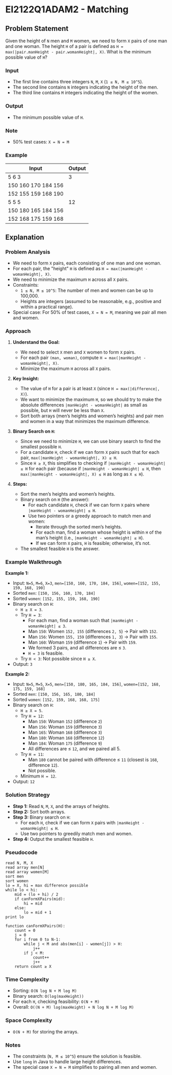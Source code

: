 # EI2122Q1ADAM2 - Matching

## Problem Statement

Given the height of `N` men and `M` women, we need to form `X` pairs of one man and one woman. The height `H` of a pair is defined as `H = max(|pair.manHeight - pair.womanHeight|, X)`. What is the minimum possible value of `H`?

### Input
- The first line contains three integers `N`, `M`, `X` (`1 ≤ N, M ≤ 10^5`).
- The second line contains `N` integers indicating the height of the men.
- The third line contains `M` integers indicating the height of the women.

### Output
- The minimum possible value of `H`.

### Note
- 50% test cases: `X = N = M`

### Example
| Input                 | Output |
|-----------------------|--------|
| 5 6 3                 | 3      |
| 150 160 170 184 156   |        |
| 152 155 159 168 190   |        |
| 5 5 5                 | 12     |
| 150 180 165 184 156   |        |
| 152 168 175 159 168   |        |

## Explanation

### Problem Analysis
- We need to form `X` pairs, each consisting of one man and one woman.
- For each pair, the "height" `H` is defined as `H = max(|manHeight - womanHeight|, X)`.
- We need to minimize the maximum `H` across all `X` pairs.
- Constraints:
  - `1 ≤ N, M ≤ 10^5`: The number of men and women can be up to 100,000.
  - Heights are integers (assumed to be reasonable, e.g., positive and within a practical range).
- Special case: For 50% of test cases, `X = N = M`, meaning we pair all men and women.

### Approach
1. **Understand the Goal:**
   - We need to select `X` men and `X` women to form `X` pairs.
   - For each pair `(man, woman)`, compute `H = max(|manHeight - womanHeight|, X)`.
   - Minimize the maximum `H` across all `X` pairs.

2. **Key Insight:**
   - The value of `H` for a pair is at least `X` (since `H = max(|difference|, X)`).
   - We want to minimize the maximum `H`, so we should try to make the absolute differences `|manHeight - womanHeight|` as small as possible, but `H` will never be less than `X`.
   - Sort both arrays (men’s heights and women’s heights) and pair men and women in a way that minimizes the maximum difference.

3. **Binary Search on `H`:**
   - Since we need to minimize `H`, we can use binary search to find the smallest possible `H`.
   - For a candidate `H`, check if we can form `X` pairs such that for each pair, `max(|manHeight - womanHeight|, X) ≤ H`.
   - Since `H ≥ X`, this simplifies to checking if `|manHeight - womanHeight| ≤ H` for each pair (because if `|manHeight - womanHeight| ≤ H`, then `max(|manHeight - womanHeight|, X) ≤ H` as long as `X ≤ H`).

4. **Steps:**
   - Sort the men’s heights and women’s heights.
   - Binary search on `H` (the answer):
     - For each candidate `H`, check if we can form `X` pairs where `|manHeight - womanHeight| ≤ H`.
     - Use two pointers or a greedy approach to match men and women:
       - Iterate through the sorted men’s heights.
       - For each man, find a woman whose height is within `H` of the man’s height (i.e., `|manHeight - womanHeight| ≤ H`).
       - If we can form `X` pairs, `H` is feasible; otherwise, it’s not.
   - The smallest feasible `H` is the answer.

### Example Walkthrough
**Example 1:**
- Input: `N=5`, `M=6`, `X=3`, `men=[150, 160, 170, 184, 156]`, `women=[152, 155, 159, 168, 190]`
- Sorted `men`: `[150, 156, 160, 170, 184]`
- Sorted `women`: `[152, 155, 159, 168, 190]`
- Binary search on `H`:
  - `H ≥ X = 3`.
  - Try `H = 3`:
    - For each man, find a woman such that `|manHeight - womanHeight| ≤ 3`.
    - Man `150`: Women `152, 155` (differences `2, 5`) → Pair with `152`.
    - Man `156`: Women `155, 159` (differences `1, 3`) → Pair with `155`.
    - Man `160`: Woman `159` (difference `1`) → Pair with `159`.
    - We formed 3 pairs, and all differences are ≤ `3`.
    - `H = 3` is feasible.
  - Try `H < 3`: Not possible since `H ≥ X`.
- Output: `3`

**Example 2:**
- Input: `N=5`, `M=5`, `X=5`, `men=[150, 180, 165, 184, 156]`, `women=[152, 168, 175, 159, 168]`
- Sorted `men`: `[150, 156, 165, 180, 184]`
- Sorted `women`: `[152, 159, 168, 168, 175]`
- Binary search on `H`:
  - `H ≥ X = 5`.
  - Try `H = 12`:
    - Man `150`: Woman `152` (difference `2`)
    - Man `156`: Woman `159` (difference `3`)
    - Man `165`: Woman `168` (difference `3`)
    - Man `180`: Woman `168` (difference `12`)
    - Man `184`: Woman `175` (difference `9`)
    - All differences are ≤ `12`, and we paired all 5.
  - Try `H = 11`:
    - Man `180` cannot be paired with difference ≤ `11` (closest is `168`, difference `12`).
    - Not possible.
  - Minimum `H = 12`.
- Output: `12`

### Solution Strategy
- **Step 1:** Read `N`, `M`, `X`, and the arrays of heights.
- **Step 2:** Sort both arrays.
- **Step 3:** Binary search on `H`:
  - For each `H`, check if we can form `X` pairs with `|manHeight - womanHeight| ≤ H`.
  - Use two pointers to greedily match men and women.
- **Step 4:** Output the smallest feasible `H`.

### Pseudocode
```plaintext
read N, M, X
read array men[N]
read array women[M]
sort men
sort women
lo = X, hi = max difference possible
while lo < hi:
    mid = (lo + hi) / 2
    if canFormXPairs(mid):
        hi = mid
    else:
        lo = mid + 1
print lo

function canFormXPairs(H):
    count = 0
    j = 0
    for i from 0 to N-1:
        while j < M and abs(men[i] - women[j]) > H:
            j++
        if j < M:
            count++
            j++
    return count ≥ X
```

### Time Complexity
- Sorting: `O(N log N + M log M)`
- Binary search: `O(log(maxHeight))`
- For each `H`, checking feasibility: `O(N + M)`
- Overall: `O((N + M) log(maxHeight) + N log N + M log M)`

### Space Complexity
- `O(N + M)` for storing the arrays.

### Notes
- The constraints (`N, M ≤ 10^5`) ensure the solution is feasible.
- Use `long` in Java to handle large height differences.
- The special case `X = N = M` simplifies to pairing all men and women.